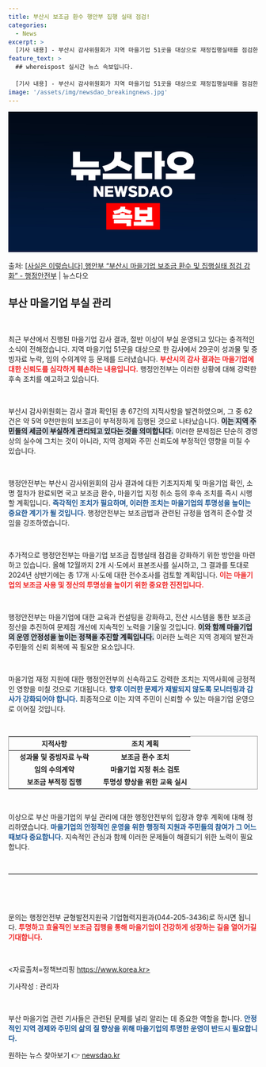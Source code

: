 ```yaml
---
title: 부산시 보조금 환수 행안부 집행 실태 점검!
categories:
  - News
excerpt: >
  [기사 내용] - 부산시 감사위원회가 지역 마을기업 51곳을 대상으로 재정집행실태를 점검한 결과 절반이 넘는…
feature_text: >
  ## whereispost 실시간 뉴스 속보입니다.

  [기사 내용] - 부산시 감사위원회가 지역 마을기업 51곳을 대상으로 재정집행실태를 점검한 결과 절반이 넘는…
image: '/assets/img/newsdao_breakingnews.jpg'
---
```


![뉴스다오 속보](/assets/img/newsdao_breakingnews.jpg)

<p>출처: <a href="https://newsdao.kr/2533" rel="dofollow">[사실은 이렇습니다] 행안부 “부산시 마을기업 보조금 환수 및 집행실태 점검 강화” - 행정안전부</a> | 뉴스다오</p>

<h2 data-ke-size="size26">부산 마을기업 부실 관리</h2>

<p data-ke-size="size16">&nbsp;</p>

최근 부산에서 진행된 마을기업 감사 결과, 절반 이상이 부실 운영되고 있다는 충격적인 소식이 전해졌습니다. 지역 마을기업 51곳을 대상으로 한 감사에서 29곳이 성과물 및 증빙자료 누락, 임의 수의계약 등 문제를 드러냈습니다. <b><span style="color: #ee2323;">부산시의 감사 결과는 마을기업에 대한 신뢰도를 심각하게 훼손하는 내용입니다.</span></b> 행정안전부는 이러한 상황에 대해 강력한 후속 조치를 예고하고 있습니다.

<p data-ke-size="size16">&nbsp;</p>

부산시 감사위원회는 감사 결과 확인된 총 67건의 지적사항을 발견하였으며, 그 중 62건은 약 5억 9천만원의 보조금이 부적정하게 집행된 것으로 나타났습니다. <b><span style="background-color: #21538527;">이는 지역 주민들의 세금이 부실하게 관리되고 있다는 것을 의미합니다.</span></b> 이러한 문제점은 단순히 경영상의 실수에 그치는 것이 아니라, 지역 경제와 주민 신뢰도에 부정적인 영향을 미칠 수 있습니다.

<p data-ke-size="size16">&nbsp;</p>

행정안전부는 부산시 감사위원회의 감사 결과에 대한 기초지자체 및 마을기업 확인, 소명 절차가 완료되면 국고 보조금 환수, 마을기업 지정 취소 등의 후속 조치를 즉시 시행할 계획입니다. <b><span style="color: #1a5490;">즉각적인 조치가 필요하며, 이러한 조치는 마을기업의 투명성을 높이는 중요한 계기가 될 것입니다.</span></b> 행정안전부는 보조금법과 관련된 규정을 엄격히 준수할 것임을 강조하였습니다.

<p data-ke-size="size16">&nbsp;</p>

추가적으로 행정안전부는 마을기업 보조금 집행실태 점검을 강화하기 위한 방안을 마련하고 있습니다. 올해 12월까지 2개 시·도에서 표본조사를 실시하고, 그 결과를 토대로 2024년 상반기에는 총 17개 시·도에 대한 전수조사를 검토할 계획입니다. <b><span style="color: #ee2323;">이는 마을기업의 보조금 사용 및 정산의 투명성을 높이기 위한 중요한 진전입니다.</span></b>

<p data-ke-size="size16">&nbsp;</p>

행정안전부는 마을기업에 대한 교육과 컨설팅을 강화하고, 전산 시스템을 통한 보조금 정산을 추진하여 문제점 개선에 지속적인 노력을 기울일 것입니다. <b><span style="background-color: #21538527;">이와 함께 마을기업의 운영 안정성을 높이는 정책을 추진할 계획입니다.</span></b> 이러한 노력은 지역 경제의 발전과 주민들의 신뢰 회복에 꼭 필요한 요소입니다.

<p data-ke-size="size16">&nbsp;</p>

마을기업 재정 지원에 대한 행정안전부의 신속하고도 강력한 조치는 지역사회에 긍정적인 영향을 미칠 것으로 기대됩니다. <b><span style="color: #1a5490;">향후 이러한 문제가 재발되지 않도록 모니터링과 감사가 강화되어야 합니다.</span></b> 최종적으로 이는 지역 주민이 신뢰할 수 있는 마을기업 운영으로 이어질 것입니다.

<p data-ke-size="size16">&nbsp;</p>

<table style="width: 100%; border: 1px solid #999;">
<thead>
<tr>
<th style="width: 50%; text-align: center;">지적사항</th>
<th style="width: 50%; text-align: center;">조치 계획</th>
</tr>
</thead>
<tbody>
<tr>
<td style="text-align: center; height: 17px;"><b>성과물 및 증빙자료 누락</b></td>
<td style="text-align: center; height: 17px;"><b>보조금 환수 조치</b></td>
</tr>
<tr>
<td style="text-align: center; height: 17px;"><b>임의 수의계약</b></td>
<td style="text-align: center; height: 17px;"><b>마을기업 지정 취소 검토</b></td>
</tr>
<tr>
<td style="text-align: center; height: 17px;"><b>보조금 부적정 집행</b></td>
<td style="text-align: center; height: 17px;"><b>투명성 향상을 위한 교육 실시</b></td>
</tr>
</tbody>
</table>

<p data-ke-size="size16">&nbsp;</p>

이상으로 부산 마을기업의 부실 관리에 대한 행정안전부의 입장과 향후 계획에 대해 정리하였습니다. <b><span style="color: #1a5490;">마을기업의 안정적인 운영을 위한 행정적 지원과 주민들의 참여가 그 어느 때보다 중요합니다.</span></b> 지속적인 관심과 함께 이러한 문제들이 해결되기 위한 노력이 필요합니다.

<p data-ke-size="size16">&nbsp;</p> 

<hr />

<p data-ke-size="size16">&nbsp;</p>

<p data-ke-size="size16">&nbsp;</p> 

문의는 행정안전부 균형발전지원국 기업협력지원과(044-205-3436)로 하시면 됩니다. <b><span style="color: #ee2323;">투명하고 효율적인 보조금 집행을 통해 마을기업이 건강하게 성장하는 길을 열어가길 기대합니다.</span></b> 

<p data-ke-size="size16">&nbsp;</p>

<자료출처=정책브리핑 https://www.korea.kr> 

기사작성 : 관리자

<p data-ke-size="size16">&nbsp;</p> 

부산 마을기업 관련 기사들은 관련된 문제를 널리 알리는 데 중요한 역할을 합니다. <b><span style="color: #1a5490;">안정적인 지역 경제와 주민의 삶의 질 향상을 위해 마을기업의 투명한 운영이 반드시 필요합니다.</span></b> 

원하는 뉴스 찾아보기 👉 <a href="https://newsdao.kr" rel="dofollow">newsdao.kr</a>



